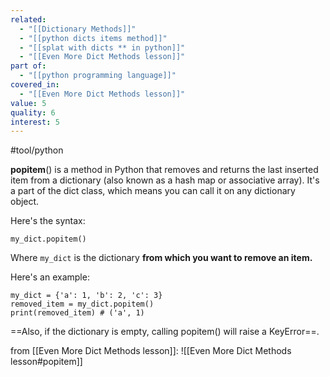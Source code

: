 ```yaml
---
related:
  - "[[Dictionary Methods]]"
  - "[[python dicts items method]]"
  - "[[splat with dicts ** in python]]"
  - "[[Even More Dict Methods lesson]]"
part of:
  - "[[python programming language]]"
covered_in:
  - "[[Even More Dict Methods lesson]]"
value: 5
quality: 6
interest: 5
---
```

#tool/python 

   **popitem**()  is a method in Python that removes and returns the last inserted item
  from a dictionary (also known as a hash map or associative array). 
  It's a part of the  dict  class, which means you can call it on any dictionary object.

  Here's the syntax:

    my_dict.popitem()

  Where  `my_dict`  is the dictionary **from which you want to remove an item.**

  Here's an example:

    my_dict = {'a': 1, 'b': 2, 'c': 3}
    removed_item = my_dict.popitem()
    print(removed_item) # ('a', 1)

  ==Also, if the dictionary is empty, calling  popitem()  will raise a  KeyError==.
  
   
from [[Even More Dict Methods lesson]]:
![[Even More Dict Methods lesson#popitem]]